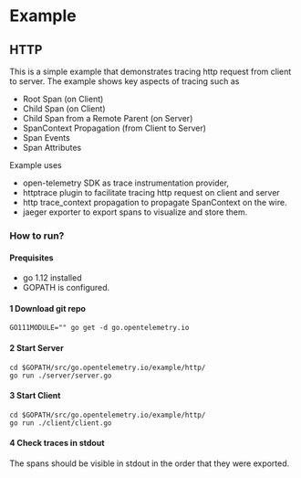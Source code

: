 # Example

## HTTP
This is a simple example that demonstrates tracing http request from client to server. The example
shows key aspects of tracing such as 
- Root Span (on Client)
- Child Span (on Client)
- Child Span from a Remote Parent (on Server)
- SpanContext Propagation (from Client to Server)
- Span Events
- Span Attributes

Example uses
- open-telemetry SDK as trace instrumentation provider,
- httptrace plugin to facilitate tracing http request on client and server
- http trace_context propagation to propagate SpanContext on the wire.
- jaeger exporter to export spans to visualize and store them.

### How to run?

#### Prequisites

- go 1.12 installed 
- GOPATH is configured.

#### 1 Download git repo
```
GO111MODULE="" go get -d go.opentelemetry.io
```

#### 2 Start Server
```
cd $GOPATH/src/go.opentelemetry.io/example/http/
go run ./server/server.go
``` 

#### 3 Start Client
```
cd $GOPATH/src/go.opentelemetry.io/example/http/
go run ./client/client.go
``` 

#### 4 Check traces in stdout

The spans should be visible in stdout in the order that they were exported.


